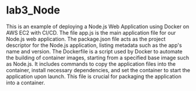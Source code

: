 # lab3_Node
This is an example of deploying a Node.js Web Application using Docker on AWS EC2 with CI/CD.
The file app.js is the main application file for our Node.js web application.
The package.json file acts as the project descriptor for the Node.js application, listing metadata such as the app's name and version.
The Dockerfile is a script used by Docker to automate the building of container images, starting from a specified base image such as Node.js. It includes commands to copy the application files into the container, install necessary dependencies, and set the container to start the application upon launch. This file is crucial for packaging the application into a container.

